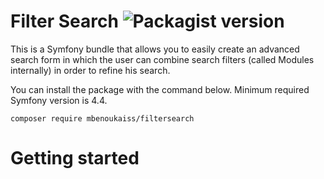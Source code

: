 # Filter Search ![Packagist version](https://img.shields.io/packagist/v/mbenoukaiss/filtersearch?style=for-the-badge)
This is a Symfony bundle that allows you to easily create an advanced search 
form in which the user can combine search filters (called Modules internally) 
in order to refine his search.

You can install the package with the command below. Minimum required Symfony version is 4.4.
```console
composer require mbenoukaiss/filtersearch
```

# Getting started
